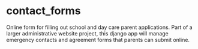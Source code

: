 # contact_forms
Online form for filling out school and day care parent applications.
Part of a larger administrative website project, this django app will manage emergency contacts and agreement forms that parents can submit online.
